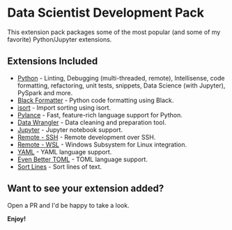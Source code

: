 # Data Scientist Development Pack

This extension pack packages some of the most popular (and some of my favorite) Python/Jupyter extensions.

## Extensions Included

* [Python](https://marketplace.visualstudio.com/items?itemName=ms-python.python) - Linting, Debugging (multi-threaded, remote), Intellisense, code formatting, refactoring, unit tests, snippets, Data Science (with Jupyter), PySpark and more.
* [Black Formatter](https://marketplace.visualstudio.com/items?itemName=ms-python.black-formatter) - Python code formatting using Black.
* [isort](https://marketplace.visualstudio.com/items?itemName=ms-python.isort) - Import sorting using isort.
* [Pylance](https://marketplace.visualstudio.com/items?itemName=ms-python.vscode-pylance) - Fast, feature-rich language support for Python.
* [Data Wrangler](https://marketplace.visualstudio.com/items?itemName=ms-toolsai.datawrangler) - Data cleaning and preparation tool.
* [Jupyter](https://marketplace.visualstudio.com/items?itemName=ms-toolsai.jupyter) - Jupyter notebook support.
* [Remote - SSH](https://marketplace.visualstudio.com/items?itemName=ms-vscode-remote.remote-ssh) - Remote development over SSH.
* [Remote - WSL](https://marketplace.visualstudio.com/items?itemName=ms-vscode-remote.remote-wsl) - Windows Subsystem for Linux integration.
* [YAML](https://marketplace.visualstudio.com/items?itemName=redhat.vscode-yaml) - YAML language support.
* [Even Better TOML](https://marketplace.visualstudio.com/items?itemName=tamasfe.even-better-toml) - TOML language support.
* [Sort Lines](https://marketplace.visualstudio.com/items?itemName=tyriar.sort-lines) - Sort lines of text.

## Want to see your extension added?

Open a PR and I'd be happy to take a look.

**Enjoy!**
